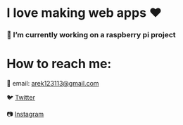 # I love making web apps :heart:
### 🔭 I’m currently working on a raspberry pi project
# How to reach me:

:e-mail: email: arek123113@gmail.com

:bird: [Twitter](https://twitter.com/Arek123113)

:camera: [Instagram](https://www.instagram.com/arekminajj/?hl=en)


<!--
**arekminajj/arekminajj** is a ✨ _special_ ✨ repository because its `README.md` (this file) appears on your GitHub profile.

Here are some ideas to get you started:

- 🔭 I’m currently working on ...
- 🌱 I’m currently learning ...
- 👯 I’m looking to collaborate on ...
- 🤔 I’m looking for help with ...
- 💬 Ask me about ...
- 📫 How to reach me: ...
- 😄 Pronouns: ...
- ⚡ Fun fact: ...
-->
